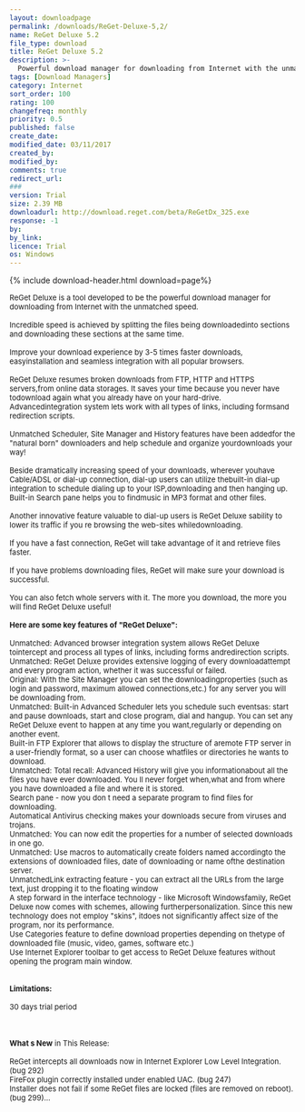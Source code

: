 ```yaml
---
layout: downloadpage
permalink: /downloads/ReGet-Deluxe-5,2/
name: ReGet Deluxe 5.2
file_type: download
title: ReGet Deluxe 5.2
description: >-
  Powerful download manager for downloading from Internet with the unmatched speed
tags: [Download Managers]
category: Internet
sort_order: 100
rating: 100
changefreq: monthly
priority: 0.5
published: false
create_date:
modified_date: 03/11/2017
created_by:
modified_by:
comments: true
redirect_url:
###
version: Trial
size: 2.39 MB
downloadurl: http://download.reget.com/beta/ReGetDx_325.exe
response: -1
by:
by_link:
licence: Trial
os: Windows
---
```


{% include download-header.html download=page%}

<p style="fix-download-text !important">
<p><font size="2">ReGet Deluxe is a tool developed to be the powerful download manager for downloading from Internet with the unmatched speed.<br />
<br />
Incredible speed is achieved by splitting the files being downloadedinto sections and downloading these sections at the same time. <br />
<br />
Improve your download experience by 3-5 times faster downloads, easyinstallation and seamless integration with all popular browsers. <br />
<br />
ReGet Deluxe resumes broken downloads from FTP, HTTP and HTTPS servers,from online data storages. It saves your time because you never have todownload again what you already have on your hard-drive. Advancedintegration system lets work with all types of links, including formsand redirection scripts.<br />
<br />
Unmatched Scheduler, Site Manager and History features have been addedfor the "natural born" downloaders and help schedule and organize yourdownloads your way! <br />
<br />
Beside dramatically increasing speed of your downloads, wherever youhave Cable/ADSL or dial-up connection, dial-up users can utilize thebuilt-in dial-up integration to schedule dialing up to your ISP,downloading and then hanging up. Built-in Search pane helps you to findmusic in MP3 format and other files.<br />
<br />
Another innovative feature valuable to dial-up users is ReGet Deluxe sability to lower its traffic if you re browsing the web-sites whiledownloading. <br />
<br />
If you have a fast connection, ReGet will take advantage of it and retrieve files faster.<br />
<br />
If you have problems downloading files, ReGet will make sure your download is successful.<br />
<br />
You can also fetch whole servers with it. The more you download, the more you will find ReGet Deluxe useful!<br />
<br />
<span><strong>Here are some key features of "ReGet Deluxe":</strong></span><br />
<br />
Unmatched: Advanced browser integration system allows ReGet Deluxe tointercept and process all types of links, including forms andredirection scripts. <br />
Unmatched: ReGet Deluxe provides extensive logging of every downloadattempt and every program action, whether it was successful or failed. <br />
Original: With the Site Manager you can set the downloadingproperties (such as login and password, maximum allowed connections,etc.) for any server you will be downloading from. <br />
Unmatched: Built-in Advanced Scheduler lets you schedule such eventsas: start and pause downloads, start and close program, dial and hangup. You can set any ReGet Deluxe event to happen at any time you want,regularly or depending on another event. <br />
Built-in FTP Explorer that allows to display the structure of aremote FTP server in a user-friendly format, so a user can choose whatfiles or directories he wants to download. <br />
Unmatched: Total recall: Advanced History will give you informationabout all the files you have ever downloaded. You ll never forget when,what and from where you have downloaded a file and where it is stored. <br />
Search pane - now you don t need a separate program to find files for downloading. <br />
Automatical Antivirus checking makes your downloads secure from viruses and trojans. <br />
Unmatched: You can now edit the properties for a number of selected downloads in one go. <br />
Unmatched: Use macros to automatically create folders named accordingto the extensions of downloaded files, date of downloading or name ofthe destination server. <br />
UnmatchedLink extracting feature - you can extract all the URLs from the large text, just dropping it to the floating window <br />
A step forward in the interface technology - like Microsoft Windowsfamily, ReGet Deluxe now comes with schemes, allowing furtherpersonalization. Since this new technology does not employ "skins", itdoes not significantly affect size of the program, nor its performance.<br />
Use Categories feature to define download properties depending on thetype of downloaded file (music, video, games, software etc.) <br />
Use Internet Explorer toolbar to get access to ReGet Deluxe features without opening the program main window.<br />
<br />
<br />
<span><strong>Limitations:</strong></span><br />
<br />
30 days trial period</font></p>
<div class="celltext_big"><br />
<br />
<font size="2"><strong>What s New</strong> in This Release:<br />
<br />
ReGet intercepts all downloads now in Internet Explorer Low Level Integration. (bug 292)<br />
FireFox plugin correctly installed under enabled UAC. (bug 247)<br />
Installer does not fail if some ReGet files are locked (files are removed on reboot). (bug 299)...</font></div></p>
